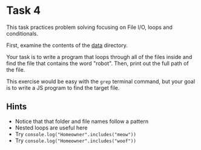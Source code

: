 # Task 4

This task practices problem solving focusing on File I/O, loops and conditionals.

First, examine the contents of the [data](./data/) directory.

Your task is to write a program that loops through all of the files inside and find the file that contains the word "robot". Then, print out the full path of the file.

This exercise would be easy with the `grep` terminal command, but your goal is to write a JS program to find the target file.

## Hints

- Notice that that folder and file names follow a pattern
- Nested loops are useful here
- Try `console.log("Homeowner".includes("meow"))`
- Try `console.log("Homeowner".includes("woof"))`
